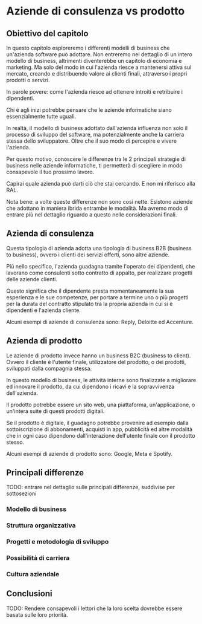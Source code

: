 # Aziende di consulenza vs prodotto

## Obiettivo del capitolo

In questo capitolo esploreremo i differenti modelli di business che un'azienda software può adottare. Non entreremo nel dettaglio di un intero modello di business, altrimenti diventerebbe un capitolo di economia e marketing. Ma solo del modo in cui l'azienda riesce a mantenersi attiva sul mercato, creando e distribuendo valore ai clienti finali, attraverso i propri prodotti o servizi. 

In parole povere: come l'azienda riesce ad ottenere introiti e retribuire i dipendenti.

Chi è agli inizi potrebbe pensare che le aziende informatiche siano essenzialmente tutte uguali.

In realtà, il modello di business adottato dall'azienda influenza non solo il processo di sviluppo del software, ma potenzialmente anche la carriera stessa dello sviluppatore. Oltre che il suo modo di percepire e vivere l'azienda.

Per questo motivo, conoscere le differenze tra le 2 principali strategie di business nelle aziende informatiche, ti permetterà di scegliere in modo consapevole il tuo prossimo lavoro. 

Capirai quale azienda può darti ciò che stai cercando. E non mi riferisco alla RAL.

Nota bene: a volte queste differenze non sono così nette. Esistono aziende che adottano in maniera ibrida entrambe le modalità. Ma avremo modo di entrare più nel dettaglio riguardo a questo nelle considerazioni finali.

## Azienda di consulenza

Questa tipologia di azienda adotta una tipologia di business B2B (business to business), ovvero i clienti dei servizi offerti, sono altre aziende. 

Più nello specifico, l'azienda guadagna tramite l'operato dei dipendenti, che lavorano come consulenti sotto contratto di appalto, per realizzare progetti delle  aziende clienti. 

Questo significa che il dipendente presta momentaneamente la sua esperienza e le sue competenze, per portare a termine uno o più progetti per la durata del contratto stipulato tra la propria azienda in cui si è dipendenti e l'azienda cliente.

Alcuni esempi di aziende di consulenza sono: Reply, Deloitte ed Accenture.

## Azienda di prodotto

Le aziende di prodotto invece hanno un business B2C (business to client). Ovvero il cliente è l'utente finale, utilizzatore del prodotto, o dei prodotti, sviluppati dalla compagnia stessa.

In questo modello di business, le attività interne sono finalizzate a migliorare ed innovare il prodotto, da cui dipendono i ricavi e la sopravvivenza dell'azienda.

Il prodotto potrebbe essere un sito web, una piattaforma, un'applicazione, o un'intera suite di questi prodotti digitali.

Se il prodotto è digitale, il guadagno potrebbe provenire ad esempio dalla sottoiscrizione di abbonamenti, acquisti in app, pubblicità ed altre modalità che in ogni caso dipendono dall'interazione dell'utente finale con il prodotto stesso.

Alcuni esempi di aziende di prodotto sono: Google, Meta e Spotify.

## Principali differenze

TODO: entrare nel dettaglio sulle principali differenze, suddivise per sottosezioni

### Modello di business

### Struttura organizzativa

### Progetti e metodologia di sviluppo

### Possibilità di carriera

### Cultura aziendale

## Conclusioni

TODO: Rendere consapevoli i lettori che la loro scelta dovrebbe essere basata sulle loro priorità.
